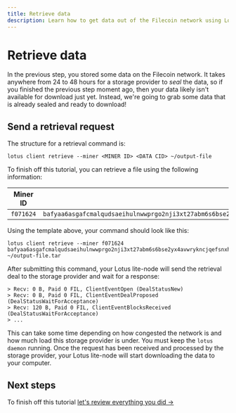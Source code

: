 ```yaml
---
title: Retrieve data
description: Learn how to get data out of the Filecoin network using Lotus. The final piece of this tutorial is downloading data from the Filecoin network. This section covers creating a retrieval deal with a storage provider and downloading the data through your local Lotus lite-node. 
---
```


# Retrieve data

In the previous step, you stored some data on the Filecoin network. It takes anywhere from 24 to 48 hours for a storage provider to _seal_ the data, so if you finished the previous step moment ago, then your data likely isn't available for download just yet. Instead, we're going to grab some data that is already sealed and ready to download!

## Send a retrieval request

The structure for a retrieval command is:

```shell
lotus client retrieve --miner <MINER ID> <DATA CID> ~/output-file
```

To finish off this tutorial, you can retrieve a file using the following information:

| Miner ID | Data CID |
| --- | --- |
| `f071624` | `bafyaa6asgafcmalqudsaeihulnwwprgo2nji3xt27abm6s6bse2yx4avwrykncjqefsnxhu3pyjaagelucbyabasf4fcmalqudsaeidj3qs3xbcfyymp7kwu7355decs3ix4srn5cb5sxblqu6vjt3wwqyjaaghyv6xxmcqtbabbrswpv33aiieaqcaiabbazlh245q` |

Using the template above, your command should look like this:

```shell
lotus client retrieve --miner f071624 bafyaa6asgafcmalqudsaeihulnwwprgo2nji3xt27abm6s6bse2yx4avwrykncjqefsnxhu3pyjaagelucbyabasf4fcmalqudsaeidj3qs3xbcfyymp7kwu7355decs3ix4srn5cb5sxblqu6vjt3wwqyjaaghyv6xxmcqtbabbrswpv33aiieaqcaiabbazlh245q ~/output-file.tar
```

After submitting this command, your Lotus lite-node will send the retrieval deal to the storage provider and wait for a response:

```shell
> Recv: 0 B, Paid 0 FIL, ClientEventOpen (DealStatusNew)
> Recv: 0 B, Paid 0 FIL, ClientEventDealProposed (DealStatusWaitForAcceptance)
> Recv: 120 B, Paid 0 FIL, ClientEventBlocksReceived (DealStatusWaitForAcceptance)
> ...
```

This can take some time depending on how congested the network is and how much load this storage provider is under. You must keep the `lotus daemon` running. Once the request has been received and processed by the storage provider, your Lotus lite-node will start downloading the data to your computer.

## Next steps

To finish off this tutorial [let's review everything you did →](./conclusion)

